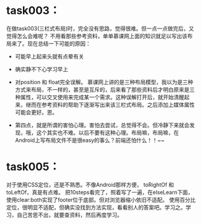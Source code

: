 # task003：
在做task003(三栏式布局)时，完全没有思路，觉得很难。但一点一点做完后，又觉得怎么会难呢？ 不用看那些参考资料，单单慕课网上面的知识就足以写出该布局来了。现在总结一下可能的原因：
- 可能早上起来头就有点晕有关
- 确实静不下心学习早上
- 对position 和 float完全误解。
  慕课网上讲的是三种布局模型，我以为是三种方式来布局，不一样的，甚至是互斥的，后来看了那些资料后才明白原来是三种属性，可以交叉使用来完成某一个需求。这种误解打开后，就开始清醒起来，继而在参考资料的帮助下逐渐写出来该三栏式布局。之后添加上媒体属性可能会更好。恩。

- 第四点，就是所谓的害怕心理。害怕去尝试，总觉得不会。但冷静下来就会发现，哦，这个其实也不难。以后不要有这种心理。布局嘛，布局嘛，在Android上写布局文件不是很easy的事么？前端还怕什么！！~~


# task005：
对于使用CSS定位，还是不熟悉。不像Android那样方便， toRightOf 和
toLeftOf，真是有点难。
把10steps看完了，照着写了一遍，在elseLearn下面，使用clear:both实现了footer位于底部。但对浏览器缩小依旧不适配。
使用百分比定位，很明显不适配，但确实没找到方法实现，看看别人的答案吧。学习之。学习，自己苦思不出，就要查资料，然后再度学习。
